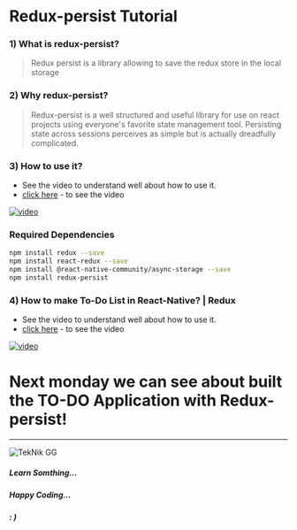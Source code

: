 # Redux-persist Tutorial

### 1) What is redux-persist?
> Redux persist is a library allowing to save the redux store in the local storage
### 2) Why redux-persist?
> Redux-persist is a well structured and useful library for use on react projects using everyone's favorite state management tool. Persisting state across sessions perceives as simple but is actually dreadfully complicated.
### 3) How to use it?
 - See the video to understand well about how to use it.
 - [click here](http://morebatet.com/4ZTa) - to see the video

[![video](https://img.youtube.com/vi/Aug5ZV3dCVM/0.jpg)](https://www.youtube.com/watch?v=Aug5ZV3dCVM)
 
### Required Dependencies
```sh
npm install redux --save
npm install react-redux --save
npm install @react-native-community/async-storage --save
npm install redux-persist
```
### 4) How to make To-Do List in React-Native? | Redux
 - See the video to understand well about how to use it.
 - [click here](http://hinafinea.com/CQB) - to see the video

[![video](https://img.youtube.com/vi/a096hPPhf9Y/0.jpg)](https://www.youtube.com/watch?v=a096hPPhf9Y)
 
# Next monday we can see about built the TO-DO Application with Redux-persist!
___
![TekNik GG](http://teknikgg.ga/wp-content/uploads/2019/05/cropped-TekNik-GG-Transparent-270x270.png)
##### Learn Somthing...
##### Happy Coding...
##### : )
